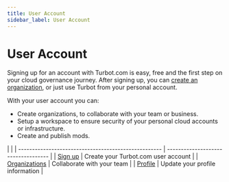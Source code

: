 ```yaml
---
title: User Account
sidebar_label: User Account
---
```


# User Account

Signing up for an account with Turbot.com is easy, free and the first step on
your cloud governance journey. After signing up, you can
[create an organization](turbot.com/organizations), or just use Turbot from your
personal account.

With your user account you can:

- Create organizations, to collaborate with your team or business.
- Setup a workspace to ensure security of your personal cloud accounts or
  infrastructure.
- Create and publish mods.

|                                                      |
| ---------------------------------------------------- | ----------------------------------- |
| [Sign up](turbot.com/user/sign-up)        | Create your Turbot.com user account |
| [Organizations](turbot.com/organizations) | Collaborate with your team          |
| [Profile](turbot.com/user/profile)        | Update your profile information     |
